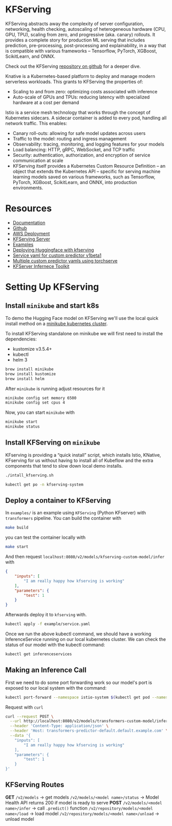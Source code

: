 # KFServing

KFServing abstracts away the complexity of server configuration, networking, health checking, autoscaling of heterogeneous hardware (CPU, GPU, TPU), scaling from zero, and progressive (aka. canary) rollouts. It provides a complete story for production ML serving that includes prediction, pre-processing, post-processing and explainability, in a way that is compatible with various frameworks – Tensorflow, PyTorch, XGBoost, ScikitLearn, and ONNX.

Check out the KFServing [repository on github](https://github.com/kubeflow/kfserving) for a deeper dive.

Knative is a Kubernetes-based platform to deploy and manage modern serverless workloads. This grants to KFServing the properties of:

- Scaling to and from zero: optimizing costs associated with inference
- Auto-scale of GPUs and TPUs: reducing latency with specialized hardware at a cost per demand

Istio is a service mesh technology that works through the concept of Kubernetes sidecars. A sidecar container is added to every pod, handling all network traffic. This enables:

- Canary roll-outs: allowing for safe model updates across users
- Traffic to the model: routing and ingress management
- Observability: tracing, monitoring, and logging features for your models
- Load balancing: HTTP, gRPC, WebSocket, and TCP traffic
- Security: authentication, authorization, and encryption of service communication at scale
- KFServing itself provides a Kubernetes Custom Resource Definition – an object that extends the Kubernetes API – specific for serving machine learning models saved on various frameworks, such as Tensorflow, PyTorch, XGBoost, ScikitLearn, and ONNX, into production environments.


# Resources

* [Documentation](https://www.kubeflow.org/docs/components/kfserving/kfserving/)
* [Github](https://github.com/kubeflow/kfserving)
* [AWS Deployment](https://www.kubeflow.org/docs/distributions/aws/customizing-aws/customizing-aws/)
* [KFServing Server](https://github.com/kubeflow/kfserving/tree/master/python/kfserving)
* [Examples](https://github.com/kubeflow/kfserving/blob/master/docs/samples/README.md)
* [Deploying Huggingface with kfserving](http://www.pattersonconsultingtn.com/blog/deploying_huggingface_with_kfserving.html)
* [Service yaml for custom predictor v1beta1](https://github.com/kubeflow/kfserving/blob/master/docs/samples/v1beta1/custom/simple.yaml)
* [Multiple custom predictor yamls using torchserve](https://github.com/kubeflow/kfserving/tree/master/docs/samples/v1beta1/custom/torchserve)
* [KFServer Infernece Toolkit](https://github.com/kubeflow/kfserving/blob/master/python/kfserving/kfserving/kfmodel.py)


# Setting Up KFServing

## Install `minikube` and start k8s

To demo the Hugging Face model on KFServing we'll use the local quick install method on a [minikube kubernetes cluster](https://kubernetes.io/docs/tasks/tools/install-minikube/). 

To install KFServing standalone on minikube we will first need to install the dependencies:

* kustomize v3.5.4+
* kubectl
* helm 3

```bash
brew install minikube
brew install kustomize
brew install helm
```

After `minikube` is running adjust resources for it

```bash
minikube config set memory 6500
minikube config set cpus 4
```

Now, you can start `minikube` with 
```bash
minikube start
minikube status
```

## Install KFServing on `minikube`

KFserving is providing a “quick install” script, which installs Istio, KNative, KFserving for us without having to install all of Kubeflow and the extra components that tend to slow down local demo installs.

```bash
./intall_kfserving.sh

kubectl get po -n kfserving-system
```

## Deploy a container to KFServing

In `examples/` is an example using `KFServing` (Python KFserver) with `transformers` pipeline. You can build the container with

```bash
make build
```

you can test the container locally with
```bash
make start
```
And then request `localhost:8080/v2/models/kfserving-custom-model/infer` with

```json
{
	"inputs": [
		"I am really happy how kfserving is working"
	],
	"parameters": {
		"test": 1
	}
}
```

Afterwards deploy it to `kfserving` with.

```bash
kubectl apply -f example/service.yaml
```
Once we run the above kubectl command, we should have a working InferenceService running on our local kubernetes cluster. We can check the status of our model with the kubectl command:

```bash
kubectl get inferenceservices
```

## Making an Inference Call
First we need to do some port forwarding work so our model's port is exposed to our local system with the command:

```bash
kubectl port-forward --namespace istio-system $(kubectl get pod --namespace istio-system --selector="app=istio-ingressgateway" --output jsonpath='{.items[0].metadata.name}') 8080:8080
```
Request with `curl`

```bash
curl --request POST \
  --url http://localhost:8080/v2/models/transformers-custom-model/infer \
  --header 'Content-Type: application/json' \
  --header 'Host: transformers-predictor-default.default.example.com' \
  --data '{
	"inputs": [
		"I am really happy how kfserving is working"
	],
	"parameters": {
		"test": 1
	}
}'
```



## KFServing Routes

**GET**
`/v2/models` -> get models
`/v2/models/<model name>/status` ->  Model Health API returns 200 if model is ready to serve
**POST**
`/v2/models/<model name>/infer` -> call `.predict()` function
`/v2/repository/models/<model name>/load` -> load model
`/v2/repository/models/<model name>/unload` -> unload model

